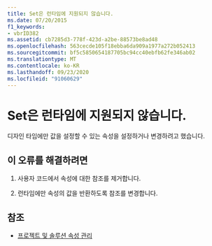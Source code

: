 ```yaml
---
title: Set은 런타임에 지원되지 않습니다.
ms.date: 07/20/2015
f1_keywords:
- vbrID382
ms.assetid: cb7285d3-778f-423d-a2be-88573be8ad48
ms.openlocfilehash: 563cecde105f18ebba6da909a1977a272b052413
ms.sourcegitcommit: bf5c5850654187705bc94cc40ebfb62fe346ab02
ms.translationtype: MT
ms.contentlocale: ko-KR
ms.lasthandoff: 09/23/2020
ms.locfileid: "91060629"
---
```

# <a name="set-not-supported-at-run-time"></a>Set은 런타임에 지원되지 않습니다.

디자인 타임에만 값을 설정할 수 있는 속성을 설정하거나 변경하려고 했습니다.  
  
## <a name="to-correct-this-error"></a>이 오류를 해결하려면  
  
1. 사용자 코드에서 속성에 대한 참조를 제거합니다.  
  
2. 런타임에만 속성의 값을 반환하도록 참조를 변경합니다.  
  
## <a name="see-also"></a>참조

- [프로젝트 및 솔루션 속성 관리](/visualstudio/ide/managing-project-and-solution-properties)
